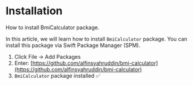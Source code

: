 # Installation
How to install BmiCalculator package.

In this article, we will learn how to install ``BmiCalculator`` package.  You can install this package via Swift Package Manager (SPM).

1. Click File -> Add Packages
2. Enter: [https://github.com/alfinsyahruddin/bmi-calculator](https://github.com/alfinsyahruddin/bmi-calculator)
3. ``BmiCalculator`` package installed ✅
